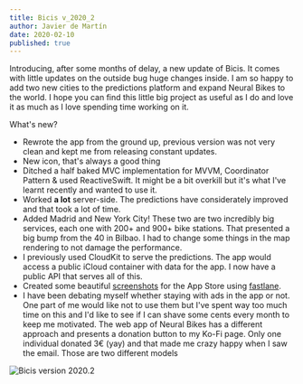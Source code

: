 ```yaml
---
title: Bicis v_2020_2
author: Javier de Martín
date: 2020-02-10
published: true
---
```


Introducing, after some months of delay, a new update of Bicis. It comes with little updates on the outside bug huge changes inside. I am so happy to add two new cities to the predictions platform and expand Neural Bikes to the world. I hope you can find this little big project as useful as I do and love it as much as I love spending time working on it.

What's new?

* Rewrote the app from the ground up, previous version was not very clean and kept me from releasing constant updates.
* New icon, that's always a good thing
* Ditched a half baked MVC implementation for MVVM, Coordinator Pattern & used ReactiveSwift. It might be a bit overkill but it's what I've learnt recently and wanted to use it.
* Worked **a lot** server-side. The predictions have considerately improved and that took a lot of time.
* Added Madrid and New York City! These two are two incredibly big services, each one with 200+ and 900+ bike stations. That presented a big bump from the 40 in Bilbao. I had to change some things in the map rendering to not damage the performance.
* I previously used CloudKit to serve the predictions. The app would access a public iCloud container with data for the app. I now have a public API that serves all of this.
* Created some beautiful [screenshots](https://twitter.com/javierdemartin/status/1226577748761731072) for the App Store using [fastlane](https://fastlane.tools).
* I have been debating myself whether staying with ads in the app or not. One part of me would like not to use them but I've spent way too much time on this and I'd like to see if I can shave some cents every month to keep me motivated. The web app of Neural Bikes has a different approach and presents a donation button to my Ko-Fi page. Only one individual donated 3€ (yay) and that made me crazy happy when I saw the email. Those are two different models 

![Bicis version 2020.2](https://javierdemart.in/_posts/resources/Bicis_v_2020_2.png)
